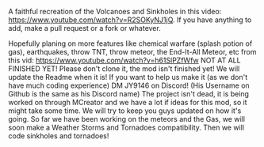 

A faithful recreation of the Volcanoes and Sinkholes in this video: https://www.youtube.com/watch?v=R2SOKyNJ1jQ. If you have anything to add, make a pull request or a fork or whatever.

Hopefully planing on more features like chemical warfare (splash potion of gas), earthquakes, throw TNT, throw meteor, the End-It-All Meteor, etc from this vid: https://www.youtube.com/watch?v=h61SlPZfWfw
NOT AT ALL FINISHED YET! Please don't clone it, the mod isn't finished yet! We will update the Readme when it is! If you want to help us make it (as we don't have much coding experience) DM JY9146 on Discord!
(His Username on Github is the same as his Discord name)
The project isn't dead, it is being worked on through MCreator and we have a lot if ideas for this mod, so it might take some time. We will try to keep you guys updated on how it's going.
So far we have been working on the meteors and the Gas, we will soon make a Weather Storms and Tornadoes compatibility. Then we will code sinkholes and tornadoes! 
